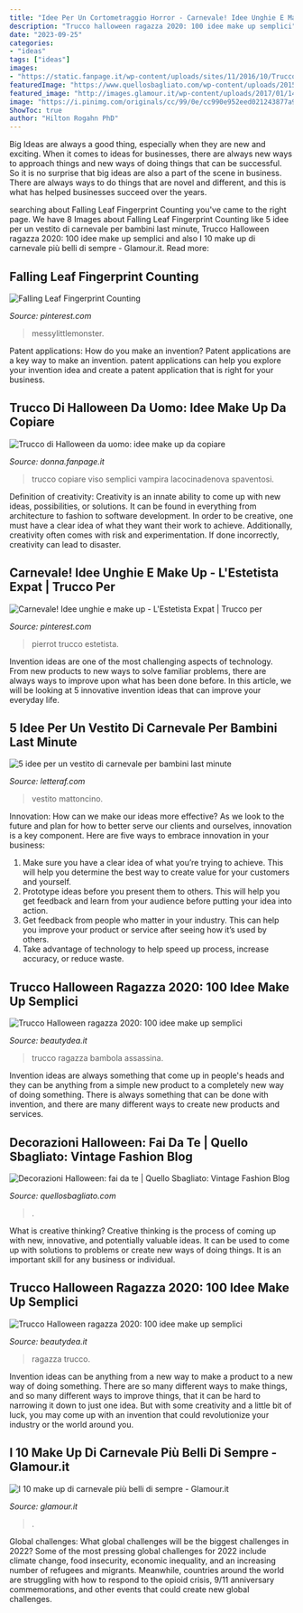 ```yaml
---
title: "Idee Per Un Cortometraggio Horror - Carnevale! Idee Unghie E Make Up"
description: "Trucco halloween ragazza 2020: 100 idee make up semplici"
date: "2023-09-25"
categories:
- "ideas"
tags: ["ideas"]
images:
- "https://static.fanpage.it/wp-content/uploads/sites/11/2016/10/Trucco-di-Halloween-per-luomo-idee-make-up-da-copiare.jpg"
featuredImage: "https://www.quellosbagliato.com/wp-content/uploads/2015/10/decorazioni-halloween-fai-da-te-9.jpg"
featured_image: "http://images.glamour.it/wp-content/uploads/2017/01/1485449695_Idee-make-up-Carnevale-2016-Clown.jpg"
image: "https://i.pinimg.com/originals/cc/99/0e/cc990e952eed021243877a9d0662a551.png"
ShowToc: true
author: "Hilton Rogahn PhD"
---
```



Big Ideas are always a good thing, especially when they are new and exciting. When it comes to ideas for businesses, there are always new ways to approach things and new ways of doing things that can be successful. So it is no surprise that big ideas are also a part of the scene in business. There are always ways to do things that are novel and different, and this is what has helped businesses succeed over the years.

	

		
searching about Falling Leaf Fingerprint Counting you've came to the right page. We have 8 Images about Falling Leaf Fingerprint Counting like 5 idee per un vestito di carnevale per bambini last minute, Trucco Halloween ragazza 2020: 100 idee make up semplici and also I 10 make up di carnevale più belli di sempre - Glamour.it. Read more:
		
    
## Falling Leaf Fingerprint Counting

<img loading=lazy src="https://i.pinimg.com/originals/cc/99/0e/cc990e952eed021243877a9d0662a551.png" onerror="this.onerror=null;this.src='https://tse3.mm.bing.net/th?id=OIP.EBUg5l678xcA8oDSNVLfngHaHa&amp;pid=15.1';" alt="Falling Leaf Fingerprint Counting">

_Source: pinterest.com_

>messylittlemonster. 

	

Patent applications: How do you make an invention?
Patent applications are a key way to make an invention. patent applications can help you explore your invention idea and create a patent application that is right for your business.

    
## Trucco Di Halloween Da Uomo: Idee Make Up Da Copiare

<img loading=lazy src="https://static.fanpage.it/wp-content/uploads/sites/11/2016/10/Trucco-di-Halloween-per-luomo-idee-make-up-da-copiare.jpg" onerror="this.onerror=null;this.src='https://tse3.mm.bing.net/th?id=OIP.TG4phPu_sN5NFqglIWf5rAHaE7&amp;pid=15.1';" alt="Trucco di Halloween da uomo: idee make up da copiare">

_Source: donna.fanpage.it_

>trucco copiare viso semplici vampira lacocinadenova spaventosi. 

	

Definition of creativity:
Creativity is an innate ability to come up with new ideas, possibilities, or solutions. It can be found in everything from architecture to fashion to software development. In order to be creative, one must have a clear idea of what they want their work to achieve. Additionally, creativity often comes with risk and experimentation. If done incorrectly, creativity can lead to disaster.

    
## Carnevale! Idee Unghie E Make Up - L&#039;Estetista Expat | Trucco Per

<img loading=lazy src="https://i.pinimg.com/originals/07/a6/30/07a630df30adda6efa0021df8d8525a7.jpg" onerror="this.onerror=null;this.src='https://tse3.mm.bing.net/th?id=OIP.2pZMy-sUQaYrDT7KZ69hcwHaLH&amp;pid=15.1';" alt="Carnevale! Idee unghie e make up - L&#039;Estetista Expat | Trucco per">

_Source: pinterest.com_

>pierrot trucco estetista. 

	

Invention ideas are one of the most challenging aspects of technology. From new products to new ways to solve familiar problems, there are always ways to improve upon what has been done before. In this article, we will be looking at 5 innovative invention ideas that can improve your everyday life.

    
## 5 Idee Per Un Vestito Di Carnevale Per Bambini Last Minute

<img loading=lazy src="https://www.letteraf.com/wp-content/uploads/2015/01/4b6147ad69abbb973961b512bbadedc7-645x967.jpg" onerror="this.onerror=null;this.src='https://tse1.mm.bing.net/th?id=OIP.QYnBe2xbUALwNziEpumTwwHaLG&amp;pid=15.1';" alt="5 idee per un vestito di carnevale per bambini last minute">

_Source: letteraf.com_

>vestito mattoncino. 

	

Innovation: How can we make our ideas more effective?
As we look to the future and plan for how to better serve our clients and ourselves, innovation is a key component. Here are five ways to embrace innovation in your business: 
1. Make sure you have a clear idea of what you’re trying to achieve. This will help you determine the best way to create value for your customers and yourself. 
2. Prototype ideas before you present them to others. This will help you get feedback and learn from your audience before putting your idea into action. 
3. Get feedback from people who matter in your industry. This can help you improve your product or service after seeing how it’s used by others. 
4. Take advantage of technology to help speed up process, increase accuracy, or reduce waste.

    
## Trucco Halloween Ragazza 2020: 100 Idee Make Up Semplici

<img loading=lazy src="https://www.beautydea.it/wp-content/uploads/2019/07/trucco-halloween-ragazza-9-1000-113.jpg" onerror="this.onerror=null;this.src='https://tse1.mm.bing.net/th?id=OIP.8xUBz2Uab0YhUNmutIdO1wHaHa&amp;pid=15.1';" alt="Trucco Halloween ragazza 2020: 100 idee make up semplici">

_Source: beautydea.it_

>trucco ragazza bambola assassina. 

	

Invention ideas are always something that come up in people's heads and they can be anything from a simple new product to a completely new way of doing something. There is always something that can be done with invention, and there are many different ways to create new products and services.

    
## Decorazioni Halloween: Fai Da Te | Quello Sbagliato: Vintage Fashion Blog

<img loading=lazy src="https://www.quellosbagliato.com/wp-content/uploads/2015/10/decorazioni-halloween-fai-da-te-9.jpg" onerror="this.onerror=null;this.src='https://tse2.mm.bing.net/th?id=OIP.ViMGl-F0MqvddsQhdsmhMQHaKi&amp;pid=15.1';" alt="Decorazioni Halloween: fai da te | Quello Sbagliato: Vintage Fashion Blog">

_Source: quellosbagliato.com_

>. 

	

What is creative thinking?
Creative thinking is the process of coming up with new, innovative, and potentially valuable ideas. It can be used to come up with solutions to problems or create new ways of doing things. It is an important skill for any business or individual.

    
## Trucco Halloween Ragazza 2020: 100 Idee Make Up Semplici

<img loading=lazy src="https://www.beautydea.it/wp-content/uploads/2019/07/trucco-halloween-ragazza-9-1000-138.jpg" onerror="this.onerror=null;this.src='https://tse2.mm.bing.net/th?id=OIP.iVUcKpfbjxRKb33QrhleXAHaI4&amp;pid=15.1';" alt="Trucco Halloween ragazza 2020: 100 idee make up semplici">

_Source: beautydea.it_

>ragazza trucco. 

	

Invention ideas can be anything from a new way to make a product to a new way of doing something. There are so many different ways to make things, and so many different ways to improve things, that it can be hard to narrowing it down to just one idea. But with some creativity and a little bit of luck, you may come up with an invention that could revolutionize your industry or the world around you.

    
## I 10 Make Up Di Carnevale Più Belli Di Sempre - Glamour.it

<img loading=lazy src="http://images.glamour.it/wp-content/uploads/2017/01/1485449695_Idee-make-up-Carnevale-2016-Clown.jpg" onerror="this.onerror=null;this.src='https://tse2.mm.bing.net/th?id=OIP.7cQsnn-GCt_Mbk_AKib5egHaE7&amp;pid=15.1';" alt="I 10 make up di carnevale più belli di sempre - Glamour.it">

_Source: glamour.it_

>. 

	

Global challenges: What global challenges will be the biggest challenges in 2022?
Some of the most pressing global challenges for 2022 include climate change, food insecurity, economic inequality, and an increasing number of refugees and migrants. Meanwhile, countries around the world are struggling with how to respond to the opioid crisis, 9/11 anniversary commemorations, and other events that could create new global challenges.

